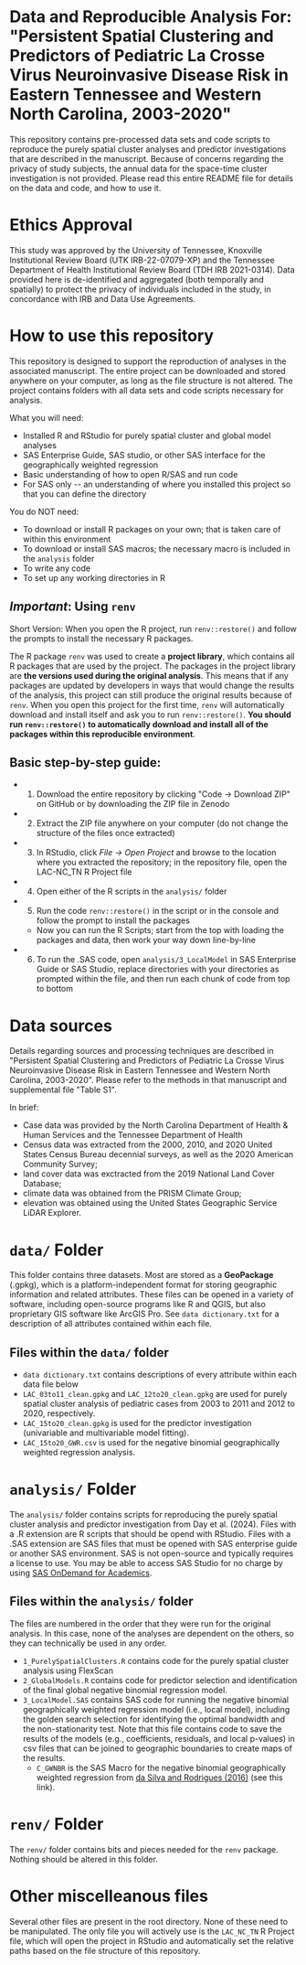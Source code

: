 # Data and Reproducible Analysis For: "Persistent Spatial Clustering and Predictors of Pediatric La Crosse Virus Neuroinvasive Disease Risk in Eastern Tennessee and Western North Carolina, 2003-2020"

This repository contains pre-processed data sets and code scripts to reproduce the purely spatial cluster analyses and predictor investigations that are described in the manuscript. Because of concerns regarding the privacy of study subjects, the annual data for the space-time cluster investigation is not provided. Please read this entire README file for details on the data and code, and how to use it. 

# Ethics Approval 

This study was approved by the University of Tennessee, Knoxville Institutional Review Board (UTK IRB-22-07079-XP) and the Tennessee Department of Health Institutional Review Board (TDH IRB 2021-0314). Data provided here is de-identified and aggregated (both temporally and spatially) to protect the privacy of individuals included in the study, in concordance with IRB and Data Use Agreements. 

# How to use this repository 

This repository is designed to support the reproduction of analyses in the associated manuscript. The entire project can be downloaded and stored anywhere on your computer, as long as the file structure is not altered. The project contains folders with all data sets and code scripts necessary for analysis. 


What you will need: 
 - Installed R and RStudio for purely spatial cluster and global model analyses
 - SAS Enterprise Guide, SAS studio, or other SAS interface for the geographically weighted regression 
 - Basic understanding of how to open R/SAS and run code 
 - For SAS only -- an understanding of where you installed this project so that you can define the directory 
 
 You do NOT need:
 - To download or install R packages on your own; that is taken care of within this environment
 - To download or install SAS macros; the necessary macro is included in the `analysis` folder 
 - To write any code 
 - To set up any working directories in R 

## ***Important***: Using `renv`

Short Version: When you open the R project, run `renv::restore()` and follow the prompts to install the necessary R packages. 

The R package `renv` was used to create a **project library**, which contains all R packages that are used by the project. The packages in the project library are **the versions used during the original analysis**. This means that if any packages are updated by developers in ways that would change the results of the analysis, this project can still produce the original results because of `renv`. When you open this project for the first time, `renv` will automatically download and install itself and ask you to run `renv::restore()`. **You should run `renv::restore()` to automatically download and install all of the packages within this reproducible environment**. 

## Basic step-by-step guide:

- 1. Download the entire repository by clicking "Code -> Download ZIP" on GitHub or by downloading the ZIP file in Zenodo
- 2. Extract the ZIP file anywhere on your computer (do not change the structure of the files once extracted)
- 3. In RStudio, click *File -> Open Project* and browse to the location where you extracted the repository; in the repository file, open the LAC-NC_TN R Project file 
- 4. Open either of the R scripts in the `analysis/` folder
- 5. Run the code `renv::restore()` in the script or in the console and follow the prompt to install the packages 
  - Now you can run the R Scripts; start from the top with loading the packages and data, then work your way down line-by-line
- 6. To run the .SAS code, open `analysis/3_LocalModel` in SAS Enterprise Guide or SAS Studio, replace directories with your directories as prompted within the file, and then run each chunk of code from top to bottom


# Data sources

Details regarding sources and processing techniques are described in "Persistent Spatial Clustering and Predictors of Pediatric La Crosse Virus Neuroinvasive Disease Risk in Eastern Tennessee and Western North Carolina, 2003-2020". Please refer to the methods in that manuscript and supplemental file "Table S1". 

In brief: 
- Case data was provided by the North Carolina Department of Health & Human Services and the Tennessee Department of Health
- Census data was extracted from the 2000, 2010, and 2020 United States Census Bureau decennial surveys, as well as the 2020 American Community Survey; 
- land cover data was exctracted from the 2019 National Land Cover Database; 
- climate data was obtained from the PRISM Climate Group; 
- elevation was obtained using the United States Geographic Service LiDAR Explorer. 

# `data/` Folder

This folder contains three datasets. Most are stored as a **GeoPackage** (.gpkg), which is a platform-independent format for storing geographic information and related attributes. These files can be opened in a variety of software, including open-source programs like R and QGIS, but also proprietary GIS software like ArcGIS Pro. See `data dictionary.txt` for a description of all attributes contained within each file. 

## Files within the `data/` folder

- `data dictionary.txt` contains descriptions of every attribute within each data file below
- `LAC_03to11_clean.gpkg` and `LAC_12to20_clean.gpkg` are used for purely spatial cluster analysis of pediatric cases from 2003 to 2011 and 2012 to 2020, respectively. 
- `LAC_15to20_clean.gpkg` is used for the predictor investigation (univariable and multivariable model fitting).  
- `LAC_15to20_GWR.csv` is used for the negative binomial geographically weighted regression analysis. 

# `analysis/` Folder

The `analysis/` folder contains scripts for reproducing the purely spatial cluster analysis and predictor investigation from Day et al. (2024). Files with a .R extension are R scripts that should be opend with RStudio. Files with a .SAS extension are SAS files that must be opened with SAS enterprise guide or another SAS environment. SAS is not open-source and typically requires a license to use. You may be able to access SAS Studio for no charge by using [SAS OnDemand for Academics](https://welcome.oda.sas.com/). 

## Files within the `analysis/` folder

The files are numbered in the order that they were run for the original analysis. In this case, none of the analyses are dependent on the others, so they can technically be used in any order.

- `1_PurelySpatialClusters.R` contains code for the purely spatial cluster analysis using FlexScan
- `2_GlobalModels.R` contains code for predictor selection and identification of the final global negative binomial regression model.  
- `3_LocalModel.SAS` contains SAS code for running the negative binomial geographically weighted regression model (i.e., local model), including the golden search selection for identifying the optimal bandwidth and the non-stationarity test. Note that this file contains code to save the results of the models (e.g., coefficients, residuals, and local p-values) in csv files that can be joined to geographic boundaries to create maps of the results. 
    - `C_GWNBR` is the SAS Macro for the negative binomial geographically weighted regression from [da Silva and Rodrigues (2016)](https://chat.openai.com/c/a6c4169e-cd13-48f9-9e7f-27df47bd29de) (see this link). 
    
# `renv/` Folder

The `renv/` folder contains bits and pieces needed for the `renv` package. Nothing should be altered in this folder. 

# Other miscelleanous files

Several other files are present in the root directory. None of these need to be manipulated. The only file you will actively use is the `LAC_NC_TN` R Project file, which will open the project in RStudio and automatically set the relative paths based on the file structure of this repository. 